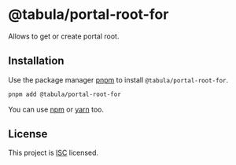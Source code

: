 # @tabula/portal-root-for

Allows to get or create portal root.

## Installation

Use the package manager [pnpm](https://pnpm.io) to install `@tabula/portal-root-for`.

```bash
pnpm add @tabula/portal-root-for
```

You can use [npm](https://npmjs.com) or [yarn](https://yarnpkg.com) too.

## License

This project is [ISC](https://choosealicense.com/licenses/isc/) licensed.
